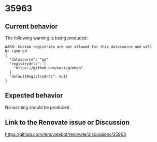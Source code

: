 # 35963

## Current behavior

The following warning is being produced:

```shell
WARN: Custom registries are not allowed for this datasource and will be ignored
{
  "datasource": "go"
  "registryUrls": [
    "https://github.com/onsi/ginkgo"
  ]
  "defaultRegistryUrls": null
}
```

## Expected behavior

No warning should be produced.

## Link to the Renovate issue or Discussion

https://github.com/renovatebot/renovate/discussions/35963
